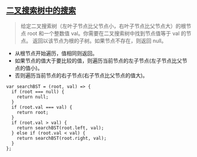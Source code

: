 ## [二叉搜索树中的搜索](https://leetcode.cn/problems/search-in-a-binary-search-tree/)
> 给定二叉搜索树（左叶子节点比父节点小，右叶子节点比父节点大）的根节点 root 和一个整数值 val。你需要在二叉搜索树中找到节点值等于 val 的节点。 返回以该节点为根的子树。如果节点不存在，则返回 null。

- 从根节点开始遍历，值相同则返回。
- 如果节点的值大于要比较的值，则遍历当前节点的左子节点(左子节点比父节点的值小)。
- 否则遍历当前节点的右子节点(右子节点比父节点的值大)。
```
var searchBST = (root, val) => {
  if (root === null) {
    return null;
  }
  if (root.val === val) {
    return root;
  }
  if (root.val > val) {
    return searchBST(root.left, val);
  } else if (root.val < val) {
    return searchBST(root.right, val);
  }
};
```